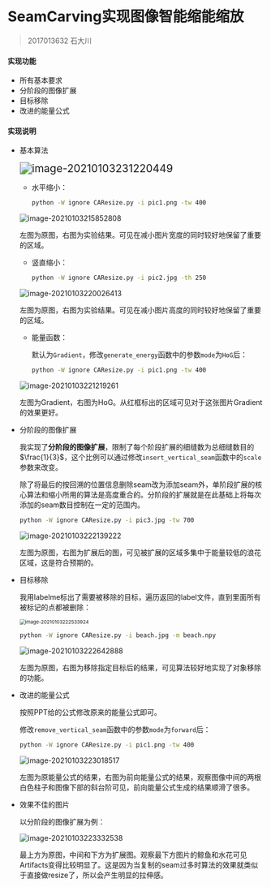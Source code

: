 # SeamCarving实现图像智能缩能缩放

> 2017013632 石大川

#### 实现功能

* 所有基本要求
* 分阶段的图像扩展
* 目标移除
* 改进的能量公式

#### 实现说明

* 基本算法

  <img src="../../../../CV/Cut/record/week12/media/image-20210103231220449.png" alt="image-20210103231220449" style="zoom: 150%;" />

  * 水平缩小：

      ```bash
    python -W ignore CAResize.py -i pic1.png -tw 400
      ```
  
  ![image-20210103215852808](../../../../CV/Cut/record/week12/media/image-20210103215852808.png)

    左图为原图，右图为实验结果。可见在减小图片宽度的同时较好地保留了重要的区域。

  * 竖直缩小：

      ```bash
    python -W ignore CAResize.py -i pic2.jpg -th 250
      ```
  
  ![image-20210103220026413](../../../../CV/Cut/record/week12/media/image-20210103220026413.png)

  左图为原图，右图为实验结果。可见在减小图片高度的同时较好地保留了重要的区域。

  * 能量函数：

      默认为`Gradient`，修改`generate_energy`函数中的参数`mode`为`HoG`后：

      ```bash
    python -W ignore CAResize.py -i pic1.png -tw 400
      ```
  
  ![image-20210103221219261](../../../../CV/Cut/record/week12/media/image-20210103221219261.png)

    左图为Gradient，右图为HoG。从红框标出的区域可见对于这张图片Gradient的效果更好。
  
* 分阶段的图像扩展

  我实现了**分阶段的图像扩展**，限制了每个阶段扩展的细缝数为总细缝数目的$\frac{1}{3}$，这个比例可以通过修改`insert_vertical_seam`函数中的`scale`参数来改变。

  除了将最后的按回溯的位置信息删除seam改为添加seam外，单阶段扩展的核心算法和缩小所用的算法是高度重合的。分阶段的扩展就是在此基础上将每次添加的seam数目控制在一定的范围内。

  ```bash
  python -W ignore CAResize.py -i pic3.jpg -tw 700
  ```

  ![image-20210103222139222](../../../../CV/Cut/record/week12/media/image-20210103222139222.png)

  左图为原图，右图为扩展后的图，可见被扩展的区域多集中于能量较低的浪花区域，这是符合预期的。

* 目标移除

  我用labelme标出了需要被移除的目标，遍历返回的label文件，直到里面所有被标记的点都被删除：

  <img src="../../../../CV/Cut/record/week12/media/image-20210103222533924.png" alt="image-20210103222533924" style="zoom:67%;" />

  ```bash
  python -W ignore CAResize.py -i beach.jpg -m beach.npy
  ```

  ![image-20210103222642888](../../../../CV/Cut/record/week12/media/image-20210103222642888.png)

  左图为原图，右图为移除指定目标后的结果，可见算法较好地实现了对象移除的功能。

* 改进的能量公式

  按照PPT给的公式修改原来的能量公式即可。

  修改`remove_vertical_seam`函数中的参数`mode`为`forward`后：

  ```bash
  python -W ignore CAResize.py -i pic1.png -tw 400
  ```

  ![image-20210103223018517](../../../../CV/Cut/record/week12/media/image-20210103223018517.png)

  左图为原能量公式的结果，右图为前向能量公式的结果，观察图像中间的两根白色柱子和图像下部的斜台阶可见，前向能量公式生成的结果顺滑了很多。

* 效果不佳的图片

  以分阶段的图像扩展为例：

  <img src="../../../../CV/Cut/record/week12/media/image-20210103223332538.png" alt="image-20210103223332538"  />

  最上方为原图，中间和下方为扩展图。观察最下方图片的鲸鱼和水花可见Artifacts变得比较明显了。这是因为当复制的seam过多时算法的效果就类似于直接做resize了，所以会产生明显的拉伸感。

